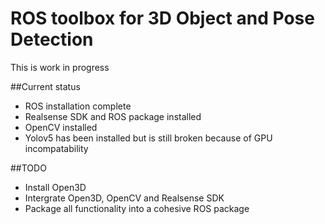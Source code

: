 # ROS toolbox for 3D Object and Pose Detection 

This is work in progress

##Current status
- ROS installation complete
- Realsense SDK and ROS package installed
- OpenCV installed
- Yolov5 has been installed but is still broken because of GPU incompatability

##TODO
- Install Open3D
- Intergrate Open3D, OpenCV and Realsense SDK
- Package all functionality into a cohesive ROS package
 
